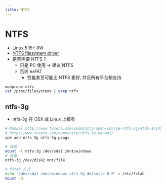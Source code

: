 ```yaml
---
title: NTFS
---
```


# NTFS

- Linux 5.15+ RW
- [NTFS filesystem driver](https://docs.kernel.org/6.6/filesystems/ntfs.html)
- 是否需要 NTFS ?
  - 只是 PC 使用 -> 建议 NTFS
  - 否则 exFAT
    - 性能甚至可能比 NTFS 更好, 并且所有平台都支持

```bash
modprobe ntfs
cat /proc/filesystems | grep ntfs
```

## ntfs-3g

- ntfs-3g 在 OSX 或 Linux 上都有

```bash
# Manual http://www.tuxera.com/community/open-source-ntfs-3g/#tab-1414502373-2-22
# http://www.tuxera.com/community/ntfs-3g-manual/
apk add ntfs-3g ntfs-3g-progs

# 挂载
mount -t ntfs-3g /dev/sda1 /mnt/windows
# 或者
ntfs-3g /dev/disk2 mnt/file

# fstab 方式
echo '/dev/sda1 /mnt/windows ntfs-3g defaults 0 0' > /etc/fstab
mount -a
```
